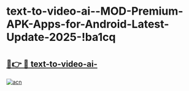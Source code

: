 # text-to-video-ai--MOD-Premium-APK-Apps-for-Android-Latest-Update-2025-!ba1cq

# <h2><a href="https://soqgnr.esa.edu.pl?title=text-to-video-ai-&ref=ba1cq">🔗👉 🔴 text-to-video-ai-</a></h2>

[![acn](https://github.com/user-attachments/assets/0f9c940e-d8b0-45ae-aac7-cd30a18b3e1c)](https://soqgnr.esa.edu.pl?title=text-to-video-ai-&ref=ba1cq)

